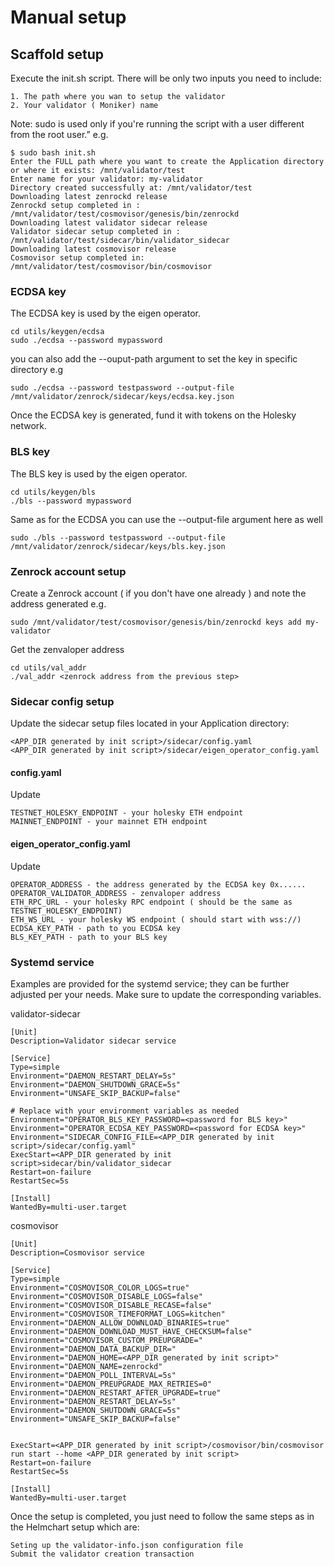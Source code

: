
# Manual setup


## Scaffold setup
Execute the init.sh script. There will be only two inputs you need to include:


    1. The path where you wan to setup the validator
    2. Your validator ( Moniker) name

Note: sudo is used only if you're running the script with a user different from the root user.”  e.g.

```
$ sudo bash init.sh
Enter the FULL path where you want to create the Application directory or where it exists: /mnt/validator/test
Enter name for your validator: my-validator
Directory created successfully at: /mnt/validator/test
Downloading latest zenrockd release
Zenrockd setup completed in : /mnt/validator/test/cosmovisor/genesis/bin/zenrockd
Downloading latest validator sidecar release
Validator sidecar setup completed in : /mnt/validator/test/sidecar/bin/validator_sidecar
Downloading latest cosmovisor release
Cosmovisor setup completed in: /mnt/validator/test/cosmovisor/bin/cosmovisor
```

### ECDSA key 

The ECDSA key is used by the eigen operator.

```
cd utils/keygen/ecdsa
sudo ./ecdsa --password mypassword
```

you can also add the --ouput-path argument to set the key in specific directory e.g

```
sudo ./ecdsa --password testpassword --output-file /mnt/validator/zenrock/sidecar/keys/ecdsa.key.json
```

Once the ECDSA key is generated, fund it with tokens on the Holesky network.


### BLS key

The BLS key is used by the eigen operator.

```
cd utils/keygen/bls
./bls --password mypassword
```

Same as for the ECDSA you can use the --output-file argument here as well

```
sudo ./bls --password testpassword --output-file /mnt/validator/zenrock/sidecar/keys/bls.key.json
```

### Zenrock account setup

Create a Zenrock account ( if you don't have one already ) and note the address generated e.g.

```
sudo /mnt/validator/test/cosmovisor/genesis/bin/zenrockd keys add my-validator
```

Get the zenvaloper address

```
cd utils/val_addr
./val_addr <zenrock address from the previous step>
```

### Sidecar config setup

Update the sidecar setup files located in your Application directory:

```
<APP_DIR generated by init script>/sidecar/config.yaml
<APP_DIR generated by init script>/sidecar/eigen_operator_config.yaml
```

#### config.yaml
Update

```
TESTNET_HOLESKY_ENDPOINT - your holesky ETH endpoint
MAINNET_ENDPOINT - your mainnet ETH endpoint
```

#### eigen_operator_config.yaml

Update

```
OPERATOR_ADDRESS - the address generated by the ECDSA key 0x......
OPERATOR_VALIDATOR_ADDRESS - zenvaloper address
ETH_RPC_URL - your holesky RPC endpoint ( should be the same as TESTNET_HOLESKY_ENDPOINT)
ETH_WS_URL - your holesky WS endpoint ( should start with wss://)
ECDSA_KEY_PATH - path to you ECDSA key 
BLS_KEY_PATH - path to your BLS key
```


### Systemd service

Examples are provided for the systemd service; they can be further adjusted per your needs. Make sure to update the corresponding variables.

validator-sidecar

```
[Unit]
Description=Validator sidecar service

[Service]
Type=simple
Environment="DAEMON_RESTART_DELAY=5s"
Environment="DAEMON_SHUTDOWN_GRACE=5s"
Environment="UNSAFE_SKIP_BACKUP=false"

# Replace with your environment variables as needed
Environment="OPERATOR_BLS_KEY_PASSWORD=<password for BLS key>"
Environment="OPERATOR_ECDSA_KEY_PASSWORD=<password for ECDSA key>"
Environment="SIDECAR_CONFIG_FILE=<APP_DIR generated by init script>/sidecar/config.yaml"
ExecStart=<APP_DIR generated by init script>sidecar/bin/validator_sidecar 
Restart=on-failure
RestartSec=5s

[Install]
WantedBy=multi-user.target
```

cosmovisor

```
[Unit]
Description=Cosmovisor service

[Service]
Type=simple
Environment="COSMOVISOR_COLOR_LOGS=true"
Environment="COSMOVISOR_DISABLE_LOGS=false"
Environment="COSMOVISOR_DISABLE_RECASE=false"
Environment="COSMOVISOR_TIMEFORMAT_LOGS=kitchen"
Environment="DAEMON_ALLOW_DOWNLOAD_BINARIES=true"
Environment="DAEMON_DOWNLOAD_MUST_HAVE_CHECKSUM=false"
Environment="COSMOVISOR_CUSTOM_PREUPGRADE="
Environment="DAEMON_DATA_BACKUP_DIR="
Environment="DAEMON_HOME=<APP_DIR generated by init script>"
Environment="DAEMON_NAME=zenrockd"
Environment="DAEMON_POLL_INTERVAL=5s"
Environment="DAEMON_PREUPGRADE_MAX_RETRIES=0"
Environment="DAEMON_RESTART_AFTER_UPGRADE=true"
Environment="DAEMON_RESTART_DELAY=5s"
Environment="DAEMON_SHUTDOWN_GRACE=5s"
Environment="UNSAFE_SKIP_BACKUP=false"


ExecStart=<APP_DIR generated by init script>/cosmovisor/bin/cosmovisor run start --home <APP_DIR generated by init script>
Restart=on-failure
RestartSec=5s

[Install]
WantedBy=multi-user.target
```

Once the setup is completed, you just need to follow the same steps as in the Helmchart setup which are:

    Seting up the validator-info.json configuration file
    Submit the validator creation transaction

